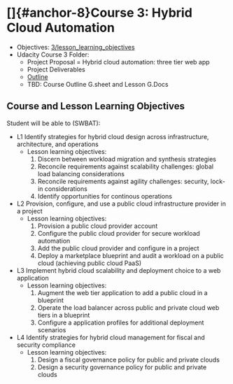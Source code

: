 # []{#anchor-8}Course 3: Hybrid Cloud Automation

- Objectives: [3/lesson_learning_objectives](https://github.com/mlavi/calmbootcamp/blob/master/udacity/hce/3/lesson_learning_objectives.md)
- Udacity Course 3 Folder:
  - Project Proposal = Hybrid cloud automation: three tier web app
  - Project Deliverables
  - [Outline](https://github.com/mlavi/calmbootcamp/blob/master/udacity/hce/3/outline.md)
  - TBD: Course Outline G.sheet and Lesson G.Docs

## Course and Lesson Learning Objectives

Student will be able to (SWBAT):

- L1 Identify strategies for hybrid cloud design across infrastructure, architecture, and operations
  - Lesson learning objectives:
    1. Discern between workload migration and synthesis strategies
    2. Reconcile requirements against scalability challenges: global load balancing considerations
    3. Reconcile requirements against agility challenges: security, lock-in considerations
    4. Identify opportunities for continous operations
- L2 Provision, configure, and use a public cloud infrastructure provider in a project
  - Lesson learning objectives:
    1. Provision a public cloud provider account
    2. Configure the public cloud provider for secure workload automation
    3. Add the public cloud provider and configure in a project
    4. Deploy a marketplace blueprint and audit a workload on a public cloud (achieving public cloud PaaS)
- L3 Implement hybrid cloud scalability and deployment choice to a web application
  - Lesson learning objectives:
    1. Augment the web tier application to add a public cloud in a blueprint
    2. Operate the load balancer across public and private cloud web tiers in a blueprint
    3. Configure a application profiles for additional deployment scenarios
- L4 Identify strategies for hybrid cloud management for fiscal and security compliance
  - Lesson learning objectives:
    1. Design a fiscal governance policy for public and private clouds
    2. Design a security governance policy for public and private clouds
